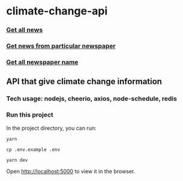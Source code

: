 # climate-change-api

### <a href="https://earth-climate-change.herokuapp.com/news" target="_blank">Get all news</a>
### <a href="https://earth-climate-change.herokuapp.com/news/thetimes" target="_blank">Get news from particular newspaper</a>
### <a href="https://earth-climate-change.herokuapp.com/news/valid-newspapers" target="_blank">Get all newspaper name</a>

## API that give climate change information

### Tech usage: nodejs, cheerio, axios, node-schedule, redis

### Run this project

In the project directory, you can run:

```shell
yarn
```

```shell
cp .env.example .env
```

```shell
yarn dev
```

Open [http://localhost:5000](http://localhost:5000) to view it in the browser.
